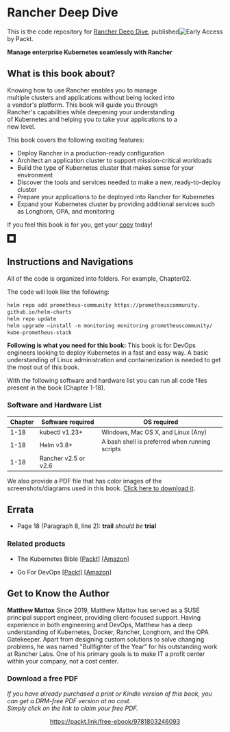 


# Rancher Deep Dive

<a href="https://www.packtpub.com/product/rancher-deep-dive/9781803246093?utm_source=github&utm_medium=repository&utm_campaign=9781803246093"><img src="https://static.packt-cdn.com/products/9781803246093/cover/smaller" alt="Early Access" height="256px" align="right"></a>

This is the code repository for [Rancher Deep Dive](https://www.packtpub.com/product/rancher-deep-dive/9781803246093?utm_source=github&utm_medium=repository&utm_campaign=9781803246093), published by Packt.

**Manage enterprise Kubernetes seamlessly with Rancher**

## What is this book about?
Knowing how to use Rancher enables you to manage multiple clusters and applications without being locked into a vendor's platform. This book will guide you through Rancher's capabilities while deepening your understanding of Kubernetes and helping you to take your applications to a new level. 

This book covers the following exciting features:
* Deploy Rancher in a production-ready configuration
* Architect an application cluster to support mission-critical workloads
* Build the type of Kubernetes cluster that makes sense for your environment
* Discover the tools and services needed to make a new, ready-to-deploy cluster
* Prepare your applications to be deployed into Rancher for Kubernetes
* Expand your Kubernetes cluster by providing additional services such as Longhorn, OPA, and monitoring

If you feel this book is for you, get your [copy](https://www.amazon.com/dp/180324609X) today!

<a href="https://www.packtpub.com/?utm_source=github&utm_medium=banner&utm_campaign=GitHubBanner"><img src="https://raw.githubusercontent.com/PacktPublishing/GitHub/master/GitHub.png" 
alt="https://www.packtpub.com/" border="5" /></a>

## Instructions and Navigations
All of the code is organized into folders. For example, Chapter02.

The code will look like the following:
```
helm repo add prometheus-community https://prometheuscommunity.
github.io/helm-charts
helm repo update
helm upgrade –install -n monitoring monitoring prometheuscommunity/
kube-prometheus-stack
```

**Following is what you need for this book:**
This book is for DevOps engineers looking to deploy Kubernetes in a fast and easy way. A basic understanding of Linux administration and containerization is needed to get the most out of this book.

With the following software and hardware list you can run all code files present in the book (Chapter 1-18).
### Software and Hardware List
| Chapter | Software required | OS required |
| -------- | ------------------------------------ | ----------------------------------- |
| 1-18 | kubectl v1.23+ | Windows, Mac OS X, and Linux (Any) |
| 1-18 | Helm v3.8+ | A bash shell is preferred when running scripts |
| 1-18 | Rancher v2.5 or v2.6 |  |

We also provide a PDF file that has color images of the screenshots/diagrams used in this book. [Click here to download it](https://static.packt-cdn.com/downloads/9781803246093_ColorImages.pdf).

## Errata

* Page 18 (Paragraph 8, line 2): **trail** _should be_ **trial**

### Related products
* The Kubernetes Bible [[Packt]](https://www.packtpub.com/product/cloud_and_networking/9781838827694?utm_source=github&utm_medium=repository&utm_campaign=9781838827694) [[Amazon]](https://www.amazon.com/dp/1838827692)

* Go For DevOps [[Packt]](https://www.packtpub.com/product/go-for-devops/9781801818896?utm_source=github&utm_medium=repository&utm_campaign=9781801818896) [[Amazon]](https://www.amazon.com/dp/1801818894)

## Get to Know the Author
**Matthew Mattox**
Since 2019, Matthew Mattox has served as a SUSE principal support engineer, providing client-focused support. Having experience in both engineering and DevOps, Matthew has a deep understanding of Kubernetes, Docker, Rancher, Longhorn, and the OPA Gatekeeper. Apart from designing custom solutions to solve changing problems, he was named "Bullfighter of the Year" for his outstanding work at Rancher Labs. One of his primary goals is to make IT a profit center within your company, not a cost center.
### Download a free PDF

 <i>If you have already purchased a print or Kindle version of this book, you can get a DRM-free PDF version at no cost.<br>Simply click on the link to claim your free PDF.</i>
<p align="center"> <a href="https://packt.link/free-ebook/9781803246093">https://packt.link/free-ebook/9781803246093 </a> </p>
